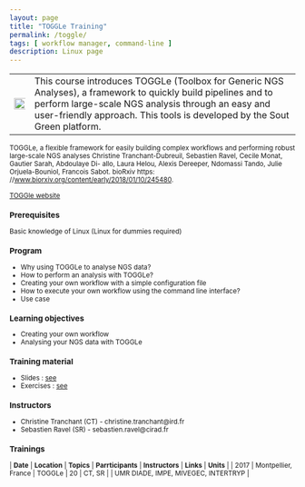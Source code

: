 ```yaml
---
layout: page
title: "TOGGLe Training"
permalink: /toggle/
tags: [ workflow manager, command-line ]
description: Linux page
---
```

<table class="table-contact">
<tr>
<td><img width="200%" class="img-responsive" src="{{ site.url }}/images/toggleLogo2.png" alt="" />
</td>
<td>
This course introduces TOGGLe (Toolbox for Generic NGS Analyses), a framework to quickly build pipelines and to perform large-scale NGS analysis through an easy and user-friendly approach. This tools is developed by the Sout Green platform.
</td>
</tr>
</table>

<small>TOGGLe, a flexible framework for easily building complex workflows and performing robust large-scale NGS analyses
Christine Tranchant-Dubreuil, Sebastien Ravel, Cecile Monat, Gautier Sarah, Abdoulaye Di- allo, Laura Helou, Alexis Dereeper, Ndomassi Tando, Julie Orjuela-Bouniol, Francois Sabot. bioRxiv https: //www.biorxiv.org/content/early/2018/01/10/245480.

[TOGGle website](http://toggle.southgreen.fr)

### Prerequisites
Basic knowledge of Linux (Linux for dummies required)

<div id="colonne1">
<h3>Program</h3>
<ul>
<li>Why using TOGGLe to analyse NGS data?</li>
<li>How to perform an analysis with TOGGLe?</li>
<li>Creating your own workflow with a simple configuration file</li>
<li>How to execute your own workflow using the command line interface?</li>
<li>Use case</li>
</ul>
</div>

<div id="colonne2">
<h3>Learning objectives</h3>
<ul>
<li>Creating your own workflow</li> 
<li>Analysing your NGS data with TOGGLe</li>
</ul>
</div>

<div id="colonne3">
<h3>Training material</h3>
<ul>
<li>Slides : <a target="_blank" href="{{ site.url }}/files/Workflow2019-TOGGLe.pdf">see</a></li>
<li>Exercises : <a target="_blank" href="{{ site.url }}/linux/togglePractice">see</a></li>

</ul>
</div>

<div id="nextInline" class="clearfix">
<h3>Instructors</h3>
<ul>
<li>Christine Tranchant (CT) - christine.tranchant@ird.fr</li>
<li>Sebastien Ravel (SR) - sebastien.ravel@cirad.fr</li>
</ul>
</div>

### Trainings

| **Date** | **Location** | **Topics** | **Parrticipants** | **Instructors** | **Links** | **Units** |
| 2017 | Montpellier, France | TOGGLe  | 20 | CT, SR | | UMR DIADE, IMPE, MIVEGEC, INTERTRYP |


